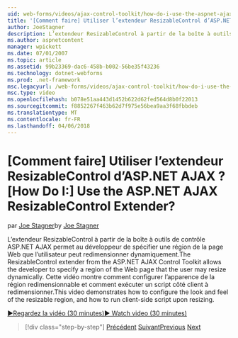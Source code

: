 ```yaml
---
uid: web-forms/videos/ajax-control-toolkit/how-do-i-use-the-aspnet-ajax-resizablecontrol-extender
title: '[Comment faire] Utiliser l’extendeur ResizableControl d’ASP.NET AJAX ? | Microsoft Docs'
author: JoeStagner
description: L’extendeur ResizableControl à partir de la boîte à outils de contrôle ASP.NET AJAX permet au développeur de spécifier une région de la page Web que l’utilisateur peut redimensionner dynamique...
ms.author: aspnetcontent
manager: wpickett
ms.date: 07/01/2007
ms.topic: article
ms.assetid: 99b23369-dac6-458b-b002-56be35f43236
ms.technology: dotnet-webforms
ms.prod: .net-framework
msc.legacyurl: /web-forms/videos/ajax-control-toolkit/how-do-i-use-the-aspnet-ajax-resizablecontrol-extender
msc.type: video
ms.openlocfilehash: b078e51aa443d1452b622d62fed564d8b0f22013
ms.sourcegitcommit: f8852267f463b62d7f975e56bea9aa3f68fbbdeb
ms.translationtype: MT
ms.contentlocale: fr-FR
ms.lasthandoff: 04/06/2018
---
```

<a name="how-do-i-use-the-aspnet-ajax-resizablecontrol-extender"></a><span data-ttu-id="eeac8-104">[Comment faire] Utiliser l’extendeur ResizableControl d’ASP.NET AJAX ?</span><span class="sxs-lookup"><span data-stu-id="eeac8-104">[How Do I:] Use the ASP.NET AJAX ResizableControl Extender?</span></span>
====================
<span data-ttu-id="eeac8-105">par [Joe Stagner](https://github.com/JoeStagner)</span><span class="sxs-lookup"><span data-stu-id="eeac8-105">by [Joe Stagner](https://github.com/JoeStagner)</span></span>

<span data-ttu-id="eeac8-106">L’extendeur ResizableControl à partir de la boîte à outils de contrôle ASP.NET AJAX permet au développeur de spécifier une région de la page Web que l’utilisateur peut redimensionner dynamiquement.</span><span class="sxs-lookup"><span data-stu-id="eeac8-106">The ResizableControl extender from the ASP.NET AJAX Control Toolkit allows the developer to specify a region of the Web page that the user may resize dynamically.</span></span> <span data-ttu-id="eeac8-107">Cette vidéo montre comment configurer l’apparence de la région redimensionnable et comment exécuter un script côté client à redimensionner.</span><span class="sxs-lookup"><span data-stu-id="eeac8-107">This video demonstrates how to configure the look and feel of the resizable region, and how to run client-side script upon resizing.</span></span>

[<span data-ttu-id="eeac8-108">&#9654;Regardez la vidéo (30 minutes)</span><span class="sxs-lookup"><span data-stu-id="eeac8-108">&#9654; Watch video (30 minutes)</span></span>](https://channel9.msdn.com/Blogs/ASP-NET-Site-Videos/how-do-i-use-the-aspnet-ajax-resizablecontrol-extender)

> [!div class="step-by-step"]
> <span data-ttu-id="eeac8-109">[Précédent](how-do-i-use-the-aspnet-ajax-validatorcallout-extender.md)
> [Suivant](how-do-i-use-the-aspnet-ajax-tabs-control.md)</span><span class="sxs-lookup"><span data-stu-id="eeac8-109">[Previous](how-do-i-use-the-aspnet-ajax-validatorcallout-extender.md)
[Next](how-do-i-use-the-aspnet-ajax-tabs-control.md)</span></span>
